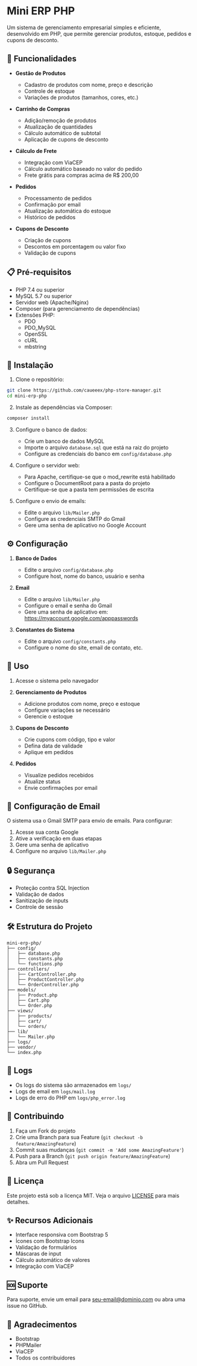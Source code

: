 # Mini ERP PHP

Um sistema de gerenciamento empresarial simples e eficiente, desenvolvido em PHP, que permite gerenciar produtos, estoque, pedidos e cupons de desconto.

## 🚀 Funcionalidades

- **Gestão de Produtos**
  - Cadastro de produtos com nome, preço e descrição
  - Controle de estoque
  - Variações de produtos (tamanhos, cores, etc.)

- **Carrinho de Compras**
  - Adição/remoção de produtos
  - Atualização de quantidades
  - Cálculo automático de subtotal
  - Aplicação de cupons de desconto

- **Cálculo de Frete**
  - Integração com ViaCEP
  - Cálculo automático baseado no valor do pedido
  - Frete grátis para compras acima de R$ 200,00

- **Pedidos**
  - Processamento de pedidos
  - Confirmação por email
  - Atualização automática do estoque
  - Histórico de pedidos

- **Cupons de Desconto**
  - Criação de cupons
  - Descontos em porcentagem ou valor fixo
  - Validação de cupons

## 📋 Pré-requisitos

- PHP 7.4 ou superior
- MySQL 5.7 ou superior
- Servidor web (Apache/Nginx)
- Composer (para gerenciamento de dependências)
- Extensões PHP:
  - PDO
  - PDO_MySQL
  - OpenSSL
  - cURL
  - mbstring

## 🔧 Instalação

1. Clone o repositório:
```bash
git clone https://github.com/caueeex/php-store-manager.git
cd mini-erp-php
```

2. Instale as dependências via Composer:
```bash
composer install
```

3. Configure o banco de dados:
   - Crie um banco de dados MySQL
   - Importe o arquivo `database.sql` que está na raiz do projeto
   - Configure as credenciais do banco em `config/database.php`

4. Configure o servidor web:
   - Para Apache, certifique-se que o mod_rewrite está habilitado
   - Configure o DocumentRoot para a pasta do projeto
   - Certifique-se que a pasta tem permissões de escrita

5. Configure o envio de emails:
   - Edite o arquivo `lib/Mailer.php`
   - Configure as credenciais SMTP do Gmail
   - Gere uma senha de aplicativo no Google Account

## ⚙️ Configuração

1. **Banco de Dados**
   - Edite o arquivo `config/database.php`
   - Configure host, nome do banco, usuário e senha

2. **Email**
   - Edite o arquivo `lib/Mailer.php`
   - Configure o email e senha do Gmail
   - Gere uma senha de aplicativo em: https://myaccount.google.com/apppasswords

3. **Constantes do Sistema**
   - Edite o arquivo `config/constants.php`
   - Configure o nome do site, email de contato, etc.

## 🚀 Uso

1. Acesse o sistema pelo navegador
   
2. **Gerenciamento de Produtos**
   - Adicione produtos com nome, preço e estoque
   - Configure variações se necessário
   - Gerencie o estoque

3. **Cupons de Desconto**
   - Crie cupons com código, tipo e valor
   - Defina data de validade
   - Aplique em pedidos

4. **Pedidos**
   - Visualize pedidos recebidos
   - Atualize status
   - Envie confirmações por email

## 📧 Configuração de Email

O sistema usa o Gmail SMTP para envio de emails. Para configurar:

1. Acesse sua conta Google
2. Ative a verificação em duas etapas
3. Gere uma senha de aplicativo
4. Configure no arquivo `lib/Mailer.php`

## 🔒 Segurança

- Proteção contra SQL Injection
- Validação de dados
- Sanitização de inputs
- Controle de sessão

## 🛠️ Estrutura do Projeto

```
mini-erp-php/
├── config/
│   ├── database.php
│   ├── constants.php
│   └── functions.php
├── controllers/
│   ├── CartController.php
│   ├── ProductController.php
│   └── OrderController.php
├── models/
│   ├── Product.php
│   ├── Cart.php
│   └── Order.php
├── views/
│   ├── products/
│   ├── cart/
│   └── orders/
├── lib/
│   └── Mailer.php
├── logs/
├── vendor/
└── index.php
```

## 📝 Logs

- Os logs do sistema são armazenados em `logs/`
- Logs de email em `logs/mail.log`
- Logs de erro do PHP em `logs/php_error.log`

## 🤝 Contribuindo

1. Faça um Fork do projeto
2. Crie uma Branch para sua Feature (`git checkout -b feature/AmazingFeature`)
3. Commit suas mudanças (`git commit -m 'Add some AmazingFeature'`)
4. Push para a Branch (`git push origin feature/AmazingFeature`)
5. Abra um Pull Request

## 📄 Licença

Este projeto está sob a licença MIT. Veja o arquivo [LICENSE](LICENSE) para mais detalhes.

## ✨ Recursos Adicionais

- Interface responsiva com Bootstrap 5
- Ícones com Bootstrap Icons
- Validação de formulários
- Máscaras de input
- Cálculo automático de valores
- Integração com ViaCEP

## 🆘 Suporte

Para suporte, envie um email para seu-email@dominio.com ou abra uma issue no GitHub.

## 🙏 Agradecimentos

- Bootstrap
- PHPMailer
- ViaCEP
- Todos os contribuidores

